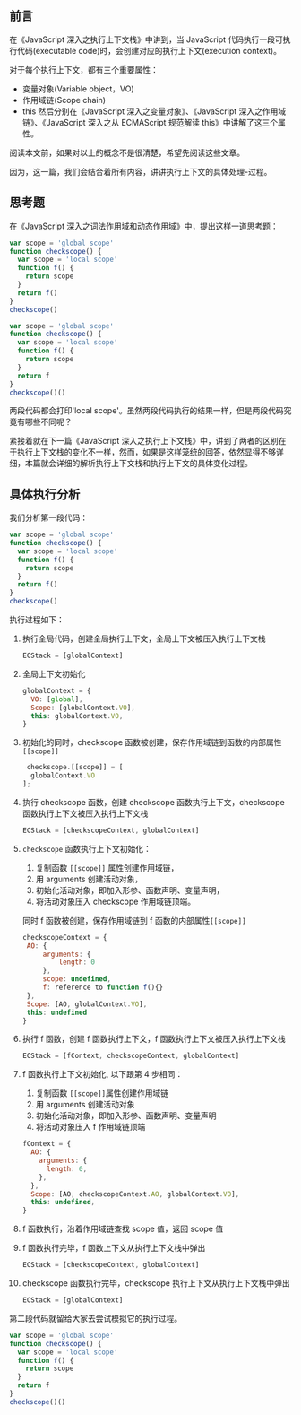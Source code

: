 ## 前言

在《JavaScript 深入之执行上下文栈》中讲到，当 JavaScript 代码执行一段可执行代码(executable code)时，会创建对应的执行上下文(execution context)。

对于每个执行上下文，都有三个重要属性：

- 变量对象(Variable object，VO)
- 作用域链(Scope chain)
- this
  然后分别在《JavaScript 深入之变量对象》、《JavaScript 深入之作用域链》、《JavaScript 深入之从 ECMAScript 规范解读 this》中讲解了这三个属性。

阅读本文前，如果对以上的概念不是很清楚，希望先阅读这些文章。

因为，这一篇，我们会结合着所有内容，讲讲执行上下文的具体处理-过程。

## 思考题

在《JavaScript 深入之词法作用域和动态作用域》中，提出这样一道思考题：

```js
var scope = 'global scope'
function checkscope() {
  var scope = 'local scope'
  function f() {
    return scope
  }
  return f()
}
checkscope()
```

```js
var scope = 'global scope'
function checkscope() {
  var scope = 'local scope'
  function f() {
    return scope
  }
  return f
}
checkscope()()
```

两段代码都会打印'local scope'。虽然两段代码执行的结果一样，但是两段代码究竟有哪些不同呢？

紧接着就在下一篇《JavaScript 深入之执行上下文栈》中，讲到了两者的区别在于执行上下文栈的变化不一样，然而，如果是这样笼统的回答，依然显得不够详细，本篇就会详细的解析执行上下文栈和执行上下文的具体变化过程。

## 具体执行分析

我们分析第一段代码：

```js
var scope = 'global scope'
function checkscope() {
  var scope = 'local scope'
  function f() {
    return scope
  }
  return f()
}
checkscope()
```

执行过程如下：

1. 执行全局代码，创建全局执行上下文，全局上下文被压入执行上下文栈

   ```js
   ECStack = [globalContext]
   ```

2. 全局上下文初始化
   ```js
   globalContext = {
     VO: [global],
     Scope: [globalContext.VO],
     this: globalContext.VO,
   }
   ```
3. 初始化的同时，checkscope 函数被创建，保存作用域链到函数的内部属性`[[scope]]`
   ```js
    checkscope.[[scope]] = [
     globalContext.VO
   ];
   ```
4. 执行 checkscope 函数，创建 checkscope 函数执行上下文，checkscope 函数执行上下文被压入执行上下文栈
   ```js
   ECStack = [checkscopeContext, globalContext]
   ```
5. `checkscope` 函数执行上下文初始化：

   1. 复制函数 `[[scope]]` 属性创建作用域链，
   2. 用 arguments 创建活动对象，
   3. 初始化活动对象，即加入形参、函数声明、变量声明，
   4. 将活动对象压入 checkscope 作用域链顶端。

   同时 f 函数被创建，保存作用域链到 f 函数的内部属性`[[scope]]`

   ```js
   checkscopeContext = {
    AO: {
        arguments: {
            length: 0
        },
        scope: undefined,
        f: reference to function f(){}
    },
    Scope: [AO, globalContext.VO],
    this: undefined
   }
   ```

6. 执行 f 函数，创建 f 函数执行上下文，f 函数执行上下文被压入执行上下文栈

   ```js
   ECStack = [fContext, checkscopeContext, globalContext]
   ```

7. f 函数执行上下文初始化, 以下跟第 4 步相同：

   1. 复制函数 `[[scope]]`属性创建作用域链
   2. 用 arguments 创建活动对象
   3. 初始化活动对象，即加入形参、函数声明、变量声明
   4. 将活动对象压入 f 作用域链顶端

   ```js
   fContext = {
     AO: {
       arguments: {
         length: 0,
       },
     },
     Scope: [AO, checkscopeContext.AO, globalContext.VO],
     this: undefined,
   }
   ```

8. f 函数执行，沿着作用域链查找 scope 值，返回 scope 值

9. f 函数执行完毕，f 函数上下文从执行上下文栈中弹出
   ```js
   ECStack = [checkscopeContext, globalContext]
   ```
10. checkscope 函数执行完毕，checkscope 执行上下文从执行上下文栈中弹出

    ```js
    ECStack = [globalContext]
    ```

第二段代码就留给大家去尝试模拟它的执行过程。

```js
var scope = 'global scope'
function checkscope() {
  var scope = 'local scope'
  function f() {
    return scope
  }
  return f
}
checkscope()()
```
